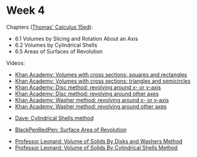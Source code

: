 # Week 4

Chapters ([Thomas' Calculus 15ed](https://annas-archive.org/md5/ca33a08bbe2ed2ef4769d8ff9fbdde41)):
- 6.1 Volumes by Slicing and Rotation About an Axis
- 6.2 Volumes by Cylindrical Shells
- 6.5 Areas of Surfaces of Revolution

Videos:
- [Khan Academy: Volumes with cross sections: squares and rectangles](https://www.khanacademy.org/math/ap-calculus-bc/bc-applications-of-integration-new/bc-8-7/v/volume-with-cross-sections-intro)
- [Khan Academy: Volumes with cross sections: triangles and semicircles](https://www.khanacademy.org/math/ap-calculus-bc/bc-applications-of-integration-new/bc-8-8/v/volume-solid-semicircle-cross-section)
- [Khan Academy: Disc method: revolving around x- or y-axis](https://www.khanacademy.org/math/ap-calculus-bc/bc-applications-of-integration-new/bc-8-9/v/disk-method-around-x-axis)
- [Khan Academy: Disc method: revolving around other axes](https://www.khanacademy.org/math/ap-calculus-bc/bc-applications-of-integration-new/bc-8-10/v/disc-method-rotation-around-horizontal-line)
- [Khan Academy: Washer method: revolving around x- or y-axis](https://www.khanacademy.org/math/ap-calculus-bc/bc-applications-of-integration-new/bc-8-11/v/disc-method-washer-method-for-rotation-around-x-axis)
- [Khan Academy: Washer method: revolving around other axes](https://www.khanacademy.org/math/ap-calculus-bc/bc-applications-of-integration-new/bc-8-12/v/washer-method-rotating-around-non-axis)
<!---->
- [Dave: Cylindrical Shells method](https://www.youtube.com/watch?v=MNU5DT-CDrc)
<!---->
- [BlackPenRedPen: Surface Area of Revolution](https://www.youtube.com/watch?v=A_vSMlXH3sg)
<!---->
- [Professor Leonard: Volume of Solids By Disks and Washers Method](https://www.youtube.com/watch?v=GJOJl47l2_4&list=PLF797E961509B4EB5)
- [Professor Leonard: Volume of Solids By Cylindrical Shells Method](https://www.youtube.com/watch?v=BDmlottZVd4&list=PLF797E961509B4EB5)